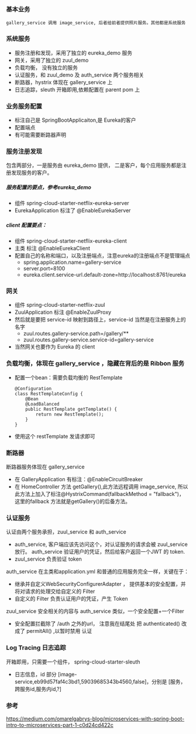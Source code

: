 ### 基本业务
    gallery_service 调用 image_service, 后者给前者提供照片服务。其他都是系统服务

### 系统服务
- 服务注册和发现，采用了独立的 eureka_demo 服务
- 网关，采用了独立的 zuul_demo
- 负载均衡， 没有独立的服务
- 认证服务，和 zuul_demo 及 auth_service 两个服务相关
- 断路器，hystrix 体现在 gallery_service 上
- 日志追踪，sleuth 开箱即用,依赖配置在 parent pom 上

### 业务服务配置
- 标注自己是 SpringBootApplicaiton,是 Eureka的客户
- 配置端点
- 有可能需要断路器声明

### 服务注册发现
包含两部分，一是服务由 eureka_demo 提供， 二是客户，每个应用服务都是注册发现服务的客户。 
##### 服务配置的要点，参考eureka_demo 
- 组件 spring-cloud-starter-netflix-eureka-server
- EurekaApplication 标注了 @EnableEurekaServer
##### client 配置要点：
- 组件 spring-cloud-starter-netflix-eureka-client
- 主类 标注  @EnableEurekaClient
- 配置自己的名称和端口，以及注册端点，注意eureka的注册端点不是管理端点
  - spring.application.name=gallery-service
  - server.port=8100
  - eureka.client.service-url.default-zone=http://localhost:8761/eureka


### 网关
- 组件 spring-cloud-starter-netflix-zuul
- ZuulApplication 标注 @EnableZuulProxy
- 然后就是要把 service-id 映射到路径上，service-id 当然是在注册服务上的名字
  - zuul.routes.gallery-service.path=/gallery/**
  - zuul.routes.gallery-service.service-id=gallery-service
- 当然网关也要作为 Eureka 的 client

### 负载均衡，体现在 gallery_service ，隐藏在背后的是 Ribbon 服务
- 配置一个bean：需要负载均衡的 RestTemplate

      @Configuration
      class RestTemplateConfig {
          @Bean
          @LoadBalanced
          public RestTemplate getTemplate() {
              return new RestTemplate();
          }
      }
      
- 使用这个 restTemplate 发请求即可

### 断路器
断路器服务体现在 gallery_service
- 在 GalleryApplication 有标注：@EnableCircuitBreaker
- 在 HomeController 方法 getGallery(),此方法远程调用 image_service, 
所以此方法上加入了标注@HystrixCommand(fallbackMethod = "fallback")，
这里的fallback 方法就是getGallery()的后备方法。


### 认证服务
认证由两个服务承担，zuul_service 和 auth_service 
- auth_service, 客户端应该先访问这个，对认证服务的请求会被 zuul_service 放行。 
auth_service 验证用户的凭证，然后给客户返回一个JWT 的 token. 
- zuul_service 负责验证 token

auth_service 在主类和application.yml 和普通的应用服务完全一样，关键在于：
- 继承并自定义WebSecurityConfigurerAdapter ， 提供基本的安全配置，并将对请求的处理交给自定义的 Filter
- 自定义的 Filter 负责认证用户的凭证，产生 Token

zuul_service 安全相关的内容与 auth_service 类似，一个安全配置+一个Filter
- 安全配置拦截除了 /auth 之外的url， 注意我在结尾处 把 authenticated() 改成了 permitAll() ,以暂时禁用 认证

### Log Tracing 日志追踪
开箱即用，只需要一个组件， spring-cloud-starter-sleuth

-  日志信息，id 部分 [image-service,eb99d57faf4c3bd1,59039685343b4560,false]，分别是 [服务，跨服务id,服务内id,?]

### 参考
https://medium.com/omarelgabrys-blog/microservices-with-spring-boot-intro-to-microservices-part-1-c0d24cd422c 

